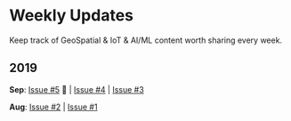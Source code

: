 # Weekly Updates

Keep track of GeoSpatial & IoT & AI/ML content worth sharing every week.

## 2019

**Sep**: [Issue #5](docs/issue-5.md) :rocket: | [Issue #4](docs/issue-4.md) | [Issue #3](docs/issue-3.md)

**Aug**: [Issue #2](docs/issue-2.md) | [Issue #1](docs/issue-1.md)
